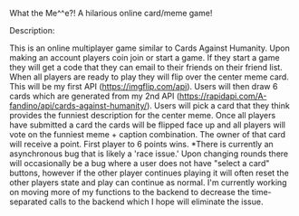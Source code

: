 What the Me^^e?!
A hilarious online card/meme game!

Description:

This is an online multiplayer game similar to Cards Against Humanity. Upon making an account players coin join or start a game. If they start a game they will get a code that they can email to their friends on their friend list. When all players are ready to play they will flip over the center meme card. This will be my first API (https://imgflip.com/api). Users will then draw 6 cards which are generated from my 2nd API (https://rapidapi.com/A-fandino/api/cards-against-humanity/). Users will pick a card that they think provides the funniest description for the center meme. Once all players have submitted a card the cards will be flipped face up and all players will vote on the funniest meme + caption combination. The owner of that card will receive a point. First player to 6 points wins.
*There is currently an asynchronous bug that is likely a 'race issue.' Upon changing rounds there will occasionally be a bug where a user does not have "select a card" buttons, however if the other player continues playing it will often reset the other players state and play can continue as normal. I'm currently working on moving more of my functions to the backend to decrease the time-separated calls to the backend which I hope will eliminate the issue.
